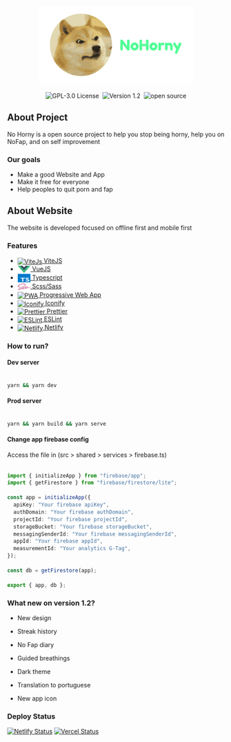 <h1 align="center">
  <img src="https://raw.githubusercontent.com/No-Horny/NoHorny-images/main/NoHorny-Wide-Icon.svg" width="360px" align="center">
</h1>
<div align="center">
  <img src="https://img.shields.io/static/v1?label=License&message=GPL-3.0&color=51FF96&labelColor=3F454B" alt="GPL-3.0 License">
  &#8205;&#8205;
  <img src="https://img.shields.io/static/v1?label=Version&message=1.2&color=51FF96&labelColor=51FF96" alt="Version 1.2">
  &#8205;&#8205;
  <img src="https://img.shields.io/static/v1?label=Open&message=Source&color=3F454B&labelColor=51FF96" alt="open source" />
</div>
<h2>About Project</h2>
<p>No Horny is a open source project to help you stop being horny, help you on NoFap, and on self improvement</p>
<h3>Our goals</h3>
<ul>
  <li>Make a good Website and App</li>
  <li>Make it free for everyone</li>
  <li>Help peoples to quit porn and fap</li>
</ul>
<h2>About Website</h2>
<p>The website is developed focused on offline first and mobile first</p>
<h3>Features</h3>
<ul>
  <li>
    <a href="https://vitejs.dev">
      <img align="center" alt="ViteJs" height="20" width="30" src="https://raw.githubusercontent.com/vitejs/docs-cn/main/public/logo.svg">
      ViteJS
    </a>
  </li>
  <li>
    <a href="https://vuejs.org">
      <img align="center" alt="VueJs" height="20" width="30" src="https://raw.githubusercontent.com/devicons/devicon/master/icons/vuejs/vuejs-original.svg">
      VueJS
    </a>
  </li>
  <li>
    <a href="https://typescriptlang.org/">
      <img align="center" alt="Typescript" height="20" width="30" src="https://raw.githubusercontent.com/devicons/devicon/master/icons/typescript/typescript-plain.svg">
      Typescript
    </a>
  </li>
  <li>
    <a href="https://sass-lang.com/">
      <img align="center" alt="Sass" height="20" width="30" src="https://raw.githubusercontent.com/devicons/devicon/master/icons/sass/sass-original.svg">
      Scss/Sass
    </a>
  </li>
  <li>
    <a href="https://web.dev/progressive-web-apps/?gclid=Cj0KCQjwraqHBhDsARIsAKuGZeFpqL8YYq3kD8tuSbLLn9nY_QMkr0fQFMrC98U_s3pS-YH3g1ZanRAaAq8YEALw_wcB">
      <img align="center" alt="PWA" height="20" width="30" src="https://raw.githubusercontent.com/webmaxru/progressive-web-apps-logo/77744cd5c0a4d484bb3d082c6ac458c44202da03/pwalogo.svg">
      Progressive Web App
    </a>
  </li>
  <li>
    <a href="https://iconify.design/">
      <img align="center" alt="Iconify" width="30" src="https://avatars.githubusercontent.com/u/50354982?v=4">
      Iconify
    </a>
  </li>
  <li>
    <a href="https://prettier.io/">
      <img align="center" alt="Prettier" width="30" src="https://raw.githubusercontent.com/prettier/prettier-logo/master/images/prettier-avatar-dark.svg">
      Prettier
    </a>
  </li>
  <li>
    <a href="https://eslint.org/">
      <img align="center" alt="ESLint" width="30" src="https://avatars.githubusercontent.com/u/6019716?s=200&v=4">
      ESLint
    </a>
  </li>
  <li>
    <a href="https://www.netlify.com/">
      <img align="center" alt="Netlify" width="30" src="https://camo.githubusercontent.com/c8a3dd0309eabdf69cf932a8450e2711307502a47703c54024f4678c41d497ba/68747470733a2f2f7777772e6e65746c6966792e636f6d2f696d672f70726573732f6c6f676f732f6c6f676f6d61726b2e706e67">
      Netlify
    </a>
  </li>
</ul>

<h3>How to run?</h3>

<h4>Dev server</h4>

```bash

yarn && yarn dev

```

<h4>Prod server</h4>

```bash

yarn && yarn build && yarn serve

```

<h4>Change app firebase config</h4>

Access the file in (src > shared > services > firebase.ts)

```ts

import { initializeApp } from "firebase/app";
import { getFirestore } from "firebase/firestore/lite";

const app = initializeApp({
  apiKey: "Your firebase apiKey",
  authDomain: "Your firebase authDomain",
  projectId: "Your firebase projectId",
  storageBucket: "Your firebase storageBucket",
  messagingSenderId: "Your firebase messagingSenderId",
  appId: "Your firebase appId",
  measurementId: "Your analytics G-Tag",
});

const db = getFirestore(app);

export { app, db };

```

<h3>What new on version 1.2?</h3>

- New design
- Streak history
- No Fap diary
- Guided breathings

- Dark theme
- Translation to portuguese
- New app icon

<h3>Deploy Status</h3>

[![Netlify Status](https://api.netlify.com/api/v1/badges/9a7a999d-647d-420f-b1a8-4a51c3b94f98/deploy-status)](https://app.netlify.com/sites/no-horny/deploys)
[![Vercel Status](https://shields.io/github/deployments/no-horny/nohorny/production?label=Vercel%20Deploy&labelColor=3F454B&color=51FF96)](https://no-horny.vercel.app)

<!-- [![Vercel Status](https://therealsujitk-vercel-badge.vercel.app/?app=no-horny&style=for-the-badge)](https://no-horny.vercel.app) -->
